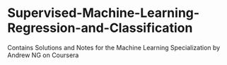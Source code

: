 # Supervised-Machine-Learning-Regression-and-Classification
Contains Solutions and Notes for the Machine Learning Specialization by Andrew NG on Coursera
